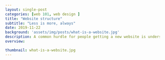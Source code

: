 ```yaml
---
layout: single-post
categories: [web 101, web design ]
title: "Website structure"
subtitle: "Less is more, always"
date: 2019-11-22
background: 'assets/img/posts/what-is-a-website.jpg'
description: A common hurdle for people getting a new website is understanding what exactly they are getting and what they actually need. This is a guide to what a website actual is and the various types of websites.
overview:

thumbnail: what-is-a-website.jpg
---
```

